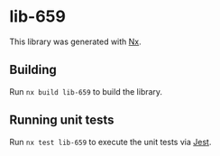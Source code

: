 # lib-659

This library was generated with [Nx](https://nx.dev).

## Building

Run `nx build lib-659` to build the library.

## Running unit tests

Run `nx test lib-659` to execute the unit tests via [Jest](https://jestjs.io).

